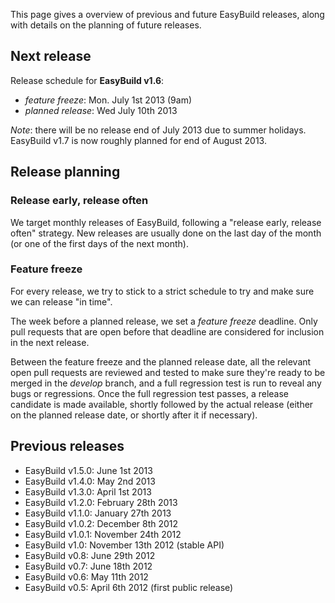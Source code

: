 This page gives a overview of previous and future EasyBuild releases, along with details on the planning of future releases.

## Next release

Release schedule for **EasyBuild v1.6**:

* _feature freeze_: Mon. July 1st 2013 (9am)
* _planned release_: Wed July 10th 2013

_Note_: there will be no release end of July 2013 due to summer holidays. EasyBuild v1.7 is now roughly planned for end of August 2013.

## Release planning

### Release early, release often

We target monthly releases of EasyBuild, following a "release early, release often" strategy.
New releases are usually done on the last day of the month (or one of the first days of the next month).

### Feature freeze

For every release, we try to stick to a strict schedule to try and make sure we can release "in time".

The week before a planned release, we set a _feature freeze_ deadline. Only pull requests that are open before that deadline are considered for inclusion in the next release.

Between the feature freeze and the planned release date, all the relevant open pull requests are reviewed and tested to make sure they're ready to be merged in the _develop_ branch, and a full regression test is run to reveal any bugs or regressions.
Once the full regression test passes, a release candidate is made available, shortly followed by the actual release (either on the planned release date, or shortly after it if necessary).

## Previous releases

* EasyBuild v1.5.0: June 1st 2013
* EasyBuild v1.4.0: May 2nd 2013
* EasyBuild v1.3.0: April 1st 2013
* EasyBuild v1.2.0: February 28th 2013
* EasyBuild v1.1.0: January 27th 2013
* EasyBuild v1.0.2: December 8th 2012
* EasyBuild v1.0.1: November 24th 2012
* EasyBuild v1.0: November 13th 2012 (stable API)
* EasyBuild v0.8: June 29th 2012
* EasyBuild v0.7: June 18th 2012
* EasyBuild v0.6: May 11th 2012
* EasyBuild v0.5: April 6th 2012 (first public release)